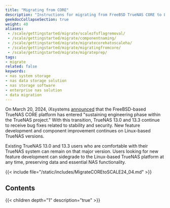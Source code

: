```yaml
---
title: "Migrating from CORE"
description: "Instructions for migrating from FreeBSD TrueNAS CORE to Linux-based TrueNAS versions."
geekdocCollapseSection: true
weight: 40
aliases:
 - /scale/gettingstarted/migrate/scalezfsflagremoval/
 - /scale/gettingstarted/migrate/componentnaming/
 - /scale/gettingstarted/migrate/migratecorehatoscaleha/
 - /scale/gettingstarted/migrate/migratingfromcore/
 - /scale/gettingstarted/migrate/migrateprep/
tags:
- migrate
related: false
keywords:
- nas system storage
- nas data storage solution
- nas storage software
- enterprise nas solution
- data migration
---
```


On March 20, 2024, iXsystems [announced](https://www.truenas.com/blog/truenas-core-13-3-plans/) that the FreeBSD-based TrueNAS CORE platform has entered "sustaining engineering phase within the TrueNAS project."
With this transition, TrueNAS 13.0 and 13.3 continue to receive bug fixes related to stability and security.
New feature development and component improvement continues on Linux-based TrueNAS versions.

Existing TrueNAS 13.0 and 13.3 users who are comfortable with their TrueNAS system can remain on that major version.
Users looking for new feature development can sidegrade to the Linux-based TrueNAS platform at any time, preserving data and essential NAS functionality.

{{< include file="/static/includes/MigrateCOREtoSCALE24_04.md" >}}

<div class="noprint">

## Contents

{{< children depth="1" description="true" >}}

</div>

